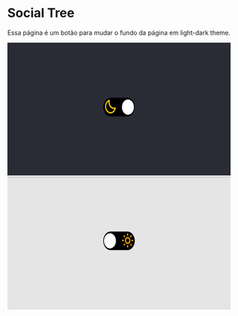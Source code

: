 # Social Tree

Essa página é um botão para mudar o fundo da página em light-dark theme.

<img src="../assets/themeSwitcher-darkMode.png" height="300px" >
<br>
<img src="../assets/themeSwitcher-lightMode.png" height="300px" >
